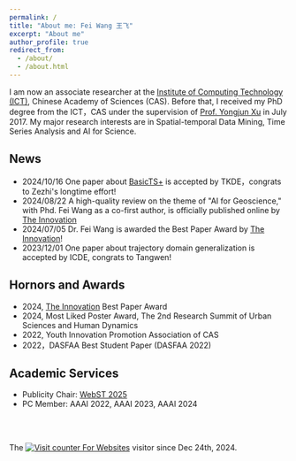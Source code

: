 ```yaml
---
permalink: /
title: "About me: Fei Wang 王飞"
excerpt: "About me"
author_profile: true
redirect_from: 
  - /about/
  - /about.html
---
```


I am now an associate researcher at the [Institute of Computing Technology (ICT)](http://www.ict.cas.cn/), Chinese Academy of Sciences (CAS). 
Before that, I received my PhD degree from the ICT，CAS under the supervision of [Prof. Yongjun Xu](https://www.ict.ac.cn/sourcedb/cn/jssrck/200909/t20090917_2496751.html) in July 2017. 
My major research interests are in Spatial-temporal Data Mining, Time Series Analysis and AI for Science.


News
------
* 2024/10/16 One paper about [BasicTS+](https://github.com/GestaltCogTeam/BasicTS) is accepted by TKDE，congrats to Zezhi's longtime effort!
* 2024/08/22 A high-quality review on the theme of "AI for Geoscience," with Phd. Fei Wang as a co-first author, is officially published online by
 [The Innovation](https://www.cell.com/the-innovation/home)
* 2024/07/05 Dr. Fei Wang is awarded the Best Paper Award by [The Innovation](https://www.cell.com/the-innovation/home)!
* 2023/12/01 One paper about trajectory domain generalization is accepted by ICDE, congrats to Tangwen!

Hornors and Awards
------
* 2024, [The Innovation](https://www.cell.com/the-innovation/home) Best Paper Award
* 2024, Most Liked Poster Award, The 2nd Research Summit of Urban Sciences and Human Dynamics
* 2022, Youth Innovation Promotion Association of CAS
* 2022，DASFAA Best Student Paper (DASFAA 2022)


Academic Services
------
* Publicity Chair: [WebST 2025](https://webst2025.netlify.app/organizer)
* PC Member: AAAI 2022, AAAI 2023, AAAI 2024


<!--<a href="https://clustrmaps.com/site/17p9b" title="Visit tracker"><img src="//www.clustrmaps.com/map_v2.png?d=_x7tqyOr885brXGvZjrsKqXa4MFwSfmlCNrM9Pdv_q4&cl=ffffff" /></a>-->
   

<br>

<script type="text/javascript" id="clstr_globe" src="//clustrmaps.com/globe.js?d=DHwDGXrEWOK3pCKP8r-i6-blHzFOinsxqTdOfoVY7lI"></script>

<br>

<!-- hitwebcounter Code START -->
The <a href="https://www.hitwebcounter.com" target="_blank">
<img src="https://hitwebcounter.com/counter/counter.php?page=18047257&style=0032&nbdigits=6&type=page&initCount=0" title="Counter Widget" Alt="Visit counter For Websites"   border="0" /></a> visitor since Dec 24th, 2024.                    
